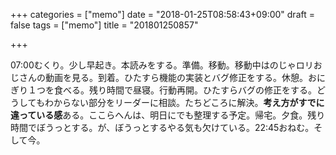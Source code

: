 +++
categories = ["memo"]
date = "2018-01-25T08:58:43+09:00"
draft = false
tags = ["memo"]
title = "201801250857"

+++

07:00むくり。少し早起き。本読みをする。準備。移動。移動中はのじゃロリおじさんの動画を見る。到着。ひたすら機能の実装とバグ修正をする。休憩。おにぎり１つを食べる。残り時間で昼寝。行動再開。ひたすらバグの修正をする。どうしてもわからない部分をリーダーに相談。たちどころに解決。**考え方がすでに違っている感**ある。ここらへんは、明日にでも整理する予定。帰宅。夕食。残り時間でぼうっとする。が、ぼうっとするやる気も欠けている。22:45おねむ。そして今。
